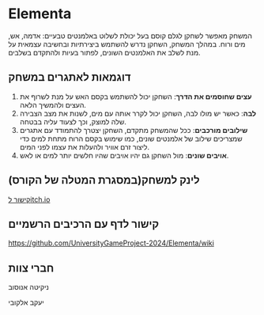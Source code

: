 # Elementa

המשחק מאפשר לשחקן לגלם קוסם בעל יכולת לשלוט באלמנטים טבעיים: אדמה, אש, מים ורוח. במהלך המשחק, השחקן נדרש להשתמש ביצירתיות ובחשיבה עצמאית על מנת לשלב את האלמנטים השונים, לפתור בעיות ולהתקדם בשלבים.

## דוגמאות לאתגרים במשחק

1. **עצים שחוסמים את הדרך**: השחקן יכול להשתמש בקסם האש על מנת לשרוף את העצים ולהמשיך הלאה.
2. **לבה**: כאשר יש מולו לבה, השחקן יכול לקרר אותה עם מים, לשנות את מצב הצבירה שלה למוצק, וכך לצעוד עליה בבטחה.
3. **שילובים מורכבים**: ככל שהמשחק מתקדם, השחקן יצטרך להתמודד עם אתגרים שמצריכים שילוב של אלמנטים שונים, כמו שימוש בקסם הרוח מתחת למים כדי ליצור זרם אוויר ולהעלות את עצמו לפני המים.
4. **אויבים שונים**:	מול השחקן גם יהיו אויבים שהיו חלשים יותר למים או לאש.

## לינק למשחק(במסגרת המטלה של הקורס)
[קישור לitch.io](https://wnikita.itch.io/elementa-pilot)

## קישור לדף עם הרכיבים הרשמיים
https://github.com/UniversityGameProject-2024/Elementa/wiki

## חברי צוות
ניקיטה אנוסוב

יעקב אלקובי


